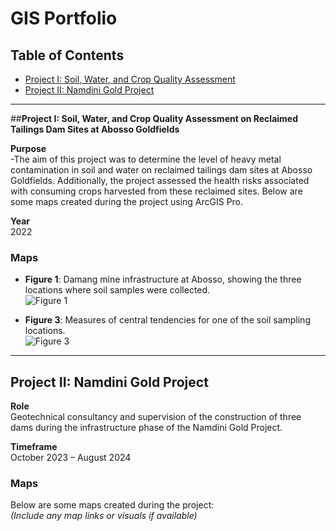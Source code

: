 # GIS Portfolio

## Table of Contents
- [Project I: Soil, Water, and Crop Quality Assessment](#project-i-soil-water-and-crop-quality-assessment-Abosso-Goldfields)
- [Project II: Namdini Gold Project](#project-ii-namdini-gold-project)

---

##**Project I: Soil, Water, and Crop Quality Assessment on Reclaimed Tailings Dam Sites at Abosso Goldfields**

 **Purpose**  
-The aim of this project was to determine the level of heavy metal contamination in soil and water on reclaimed tailings dam sites at Abosso Goldfields. Additionally, the project assessed the health risks associated with consuming crops harvested from these reclaimed sites. Below are some maps created during the project using ArcGIS Pro.

 **Year**  
2022  

### **Maps**  
- **Figure 1**: Damang mine infrastructure at Abosso, showing the three locations where soil samples were collected.  
  ![Figure 1](https://github.com/user-attachments/assets/90d414ab-7680-4d65-8184-d8c22a8f003f)  

- **Figure 3**: Measures of central tendencies for one of the soil sampling locations.  
  ![Figure 3](https://github.com/user-attachments/assets/67959229-c878-41d9-bb99-2de750fb4eea)  

---

## **Project II: Namdini Gold Project**

 **Role**  
Geotechnical consultancy and supervision of the construction of three dams during the infrastructure phase of the Namdini Gold Project.  

 **Timeframe**  
October 2023 – August 2024  

### **Maps**  
Below are some maps created during the project:  
*(Include any map links or visuals if available)*  
